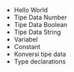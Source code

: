 - Hello World
- Tipe Data Number
- Tipe Data Boolean
- Tipe Data String
- Variabel
- Constant
- Konversi tipe data
- Type declarations